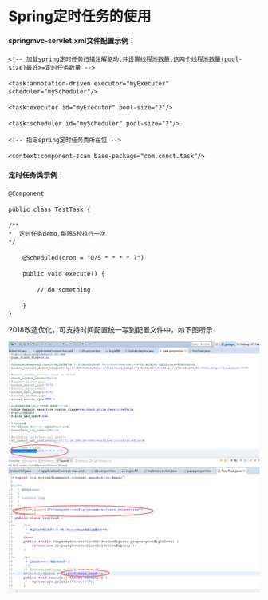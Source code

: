 # Spring定时任务的使用

#### springmvc-servlet.xml文件配置示例：

```
<!-- 加载spring定时任务扫描注解驱动,并设置线程池数量,这两个线程池数量(pool-size)最好>=定时任务数量 -->

<task:annotation-driven executor="myExecutor" scheduler="myScheduler"/>

<task:executor id="myExecutor" pool-size="2"/>

<task:scheduler id="myScheduler" pool-size="2"/>

<!-- 指定spring定时任务类所在包 -->

<context:component-scan base-package="com.cnnct.task"/>
```

#### 定时任务类示例：

```
@Component

public class TestTask {

/**
*  定时任务demo,每隔5秒执行一次
*/

    @Scheduled(cron = "0/5 * * * * ?")

    public void execute() {

        // do something

    }    
}
```

2018改造优化，可支持时间配置统一写到配置文件中，如下图所示

![](/assets/task2.png)![](/assets/task1.png)

